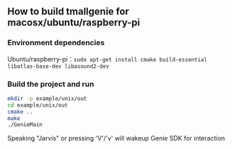 ## How to build tmallgenie for macosx/ubuntu/raspberry-pi

### Environment dependencies

Ubuntu/raspberry-pi：`sudo apt-get install cmake build-essential libatlas-base-dev libasound2-dev`

### Build the project and run

``` bash
mkdir -p example/unix/out
cd example/unix/out
cmake ..
make
./GenieMain
```
Speaking "Jarvis" or pressing 'V'/'v' will wakeup Genie SDK for interaction
